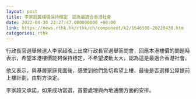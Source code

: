 ```yaml
---
layout: post
title: 李家超冀樓價保持穩定　認為最適合香港社會
date: 2022-04-30 22:27:47.000000000 +08:00
link: https://news.rthk.hk/rthk/ch/component/k2/1646500-20220430.htm
categories: rthk
---
```


行政長官選舉候選人李家超晚上出席行政長官選舉答問會，回應本港樓價的問題時表示，希望本港樓價能夠保持穩定，不希望波動太大，認為這是最適合香港社會。

他又表示，與基層家庭見面後，感受到他們急切希望上樓，最後是否選擇公屋提前上樓計劃，由對方決定。

李家超又承諾，如果成功當選，首要處理與內地通關方面的安排。
